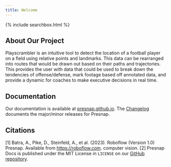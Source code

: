 ```yaml
---
title: Welcome
---
```


{% include searchbox.html %}

## About Our Project 
Playscrambler is an intuitive tool to detect the location of a football player on a field using relative points and landmarks. This data can be rearranged into routes that would be drawn out based on their paths and trajectories. This provides the user with data that could be used to break down the tendencies of offense/defense, mark footage based off annotated data, and provide a dynamic for coaches to make executive decisions in real time. 

## Documentation
Our documentation is available at [presnap.github.io](https://presnap.github.io). The [Changelog](https://presnap.github.io/changelog) documents the major/minor releases for Presnap.

## Citations
[1] Batra, A., Pike, D., Steinfeld, A., et al. (2023). Roboflow (Version 1.0) Presnap. Available from https://roboflow.com. computer vision.
[2] Presnap Docs is published under the MIT License in `LICENSE` on our [GitHub repository](https://github.com/Presnap/presnap.github.io).
